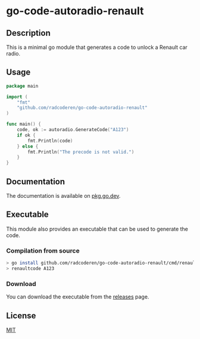 # go-code-autoradio-renault

## Description

This is a minimal go module that generates a code to unlock a Renault car radio.

## Usage

```go
package main

import (
    "fmt"
    "github.com/radcoderen/go-code-autoradio-renault"
)

func main() {
    code, ok := autoradio.GenerateCode("A123")
    if ok {
        fmt.Println(code)
    } else {
        fmt.Println("The precode is not valid.")
    }
}
```

## Documentation

The documentation is available on [pkg.go.dev](https://pkg.go.dev/github.com/radcoderen/go-code-autoradio-renault).

## Executable

This module also provides an executable that can be used to generate the code.

### Compilation from source

```bash
> go install github.com/radcoderen/go-code-autoradio-renault/cmd/renaultcode
> renaultcode A123
```

### Download

You can download the executable from the [releases](https://github.com/radcoderen/go-code-autoradio-renault/releases) page.

## License

[MIT](LICENSE)


